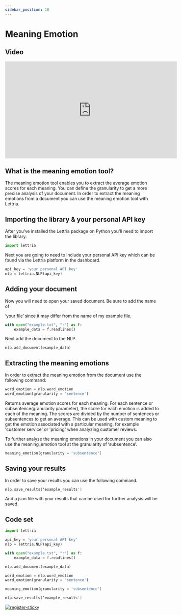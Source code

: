 ```yaml
---
sidebar_position: 10
---
```


# Meaning Emotion

## Video

<iframe width="560" height="315" src="https://www.youtube.com/embed/EAuADtPP6Uw" title="YouTube video player" frameborder="0" allow="accelerometer; autoplay; clipboard-write; encrypted-media; gyroscope; picture-in-picture" allowfullscreen></iframe>

## What is the meaning emotion tool?

The meaning emotion tool enables you to extract the average emotion scores for each meaning. You can define the granularity to get a more precise analysis of your document. In order to extract the meaning emotions from a document you can use the meaning emotion tool with Lettria.

## Importing the library & your personal API key

After you've installed the Lettria package on Python you'll need to import the library.

```python
import lettria
```

Next you are going to need to include your personal API key which can be found via the Lettria platform in the dashboard.

```python
api_key = 'your personal API key'
nlp = lettria.NLP(api_key)
```

## Adding your document

Now you will need to open your saved document. Be sure to add the name of

‘your file’ since it may differ from the name of my example file.

```python
with open("example.txt", "r") as f:
	example_data = f.readlines()
```

Next add the document to the NLP.

```python
nlp.add_document(example_data)
```

## Extracting the meaning emotions

In order to extract the meaning emotion from the document use the following command:

```python
word_emotion = nlp.word_emotion
word_emotion(granularity = 'sentence')
```

Returns average emotion scores for each meaning. For each sentence or subsentence(granularity parameter), the score for each emotion is added to each of the meaning. The scores are divided by the number of sentences or subsentences to get an average. This can be used with custom meaning to get the emotion associated with a particular meaning, for example 'customer service' or 'pricing' when analyzing customer reviews.

To further analyse the meaning emotions in your document you can also use the meaning_emotion tool at the granularity of ‘subsentence’.

```python
meaning_emotion(granularity = 'subsentence')
```

## Saving your results

In order to save your results you can use the following command.

```python
nlp.save_results(‘example_results')
```

And a json file with your results that can be used for further analysis will be saved.

## Code set

```python
import lettria

api_key = 'your personal API key'
nlp = lettria.NLP(api_key)

with open("example.txt", "r") as f:
	example_data = f.readlines()

nlp.add_document(example_data)

word_emotion = nlp.word_emotion
word_emotion(granularity = 'sentence')

meaning_emotion(granularity = 'subsentence')

nlp.save_results(‘example_results')
```

[![register-sticky](/img/register-sticky.png)](https://app.lettria.com/signup)